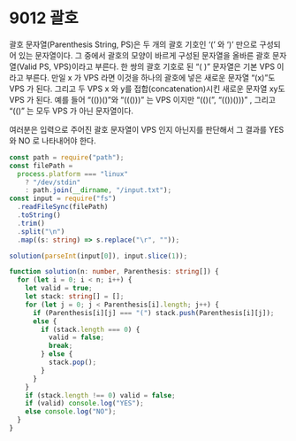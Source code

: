 # 9012 괄호

괄호 문자열(Parenthesis String, PS)은 두 개의 괄호 기호인 ‘(’ 와 ‘)’ 만으로 구성되어 있는 문자열이다. 그 중에서 괄호의 모양이 바르게 구성된 문자열을 올바른 괄호 문자열(Valid PS, VPS)이라고 부른다. 한 쌍의 괄호 기호로 된 “( )” 문자열은 기본 VPS 이라고 부른다. 만일 x 가 VPS 라면 이것을 하나의 괄호에 넣은 새로운 문자열 “(x)”도 VPS 가 된다. 그리고 두 VPS x 와 y를 접합(concatenation)시킨 새로운 문자열 xy도 VPS 가 된다. 예를 들어 “(())()”와 “((()))” 는 VPS 이지만 “(()(”, “(())()))” , 그리고 “(()” 는 모두 VPS 가 아닌 문자열이다.

여러분은 입력으로 주어진 괄호 문자열이 VPS 인지 아닌지를 판단해서 그 결과를 YES 와 NO 로 나타내어야 한다.

```typescript
const path = require("path");
const filePath =
  process.platform === "linux"
    ? "/dev/stdin"
    : path.join(__dirname, "/input.txt");
const input = require("fs")
  .readFileSync(filePath)
  .toString()
  .trim()
  .split("\n")
  .map((s: string) => s.replace("\r", ""));

solution(parseInt(input[0]), input.slice(1));

function solution(n: number, Parenthesis: string[]) {
  for (let i = 0; i < n; i++) {
    let valid = true;
    let stack: string[] = [];
    for (let j = 0; j < Parenthesis[i].length; j++) {
      if (Parenthesis[i][j] === "(") stack.push(Parenthesis[i][j]);
      else {
        if (stack.length === 0) {
          valid = false;
          break;
        } else {
          stack.pop();
        }
      }
    }
    if (stack.length !== 0) valid = false;
    if (valid) console.log("YES");
    else console.log("NO");
  }
}
```
